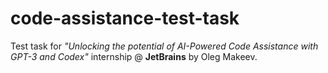 # code-assistance-test-task
Test task for *"Unlocking the potential of AI-Powered Code Assistance with GPT-3 and Codex"* internship @ **JetBrains** by Oleg Makeev.
